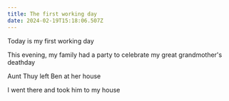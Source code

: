 ```yaml
---
title: The first working day
date: 2024-02-19T15:18:06.507Z
---
```


Today is my first working day

This evening, my family had a party to celebrate my great grandmother's deathday

Aunt Thuy left Ben at her house

I went there and took him to my house
